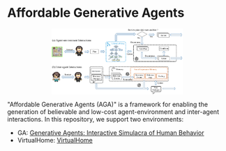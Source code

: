 

# Affordable Generative Agents

<p align="center" width="100%">
<img src="./doc/pic/aga_framework.png" alt="The framework of AGA" style="width: 60%; min-width: 300px; display: block; margin: auto;">
</p>

"Affordable Generative Agents (AGA)" is a framework for enabling the generation of believable and low-cost agent-environment and inter-agent interactions. In this repository, we support two environments:

- GA: [Generative Agents: Interactive Simulacra of Human Behavior](https://github.com/joonspk-research/generative_agents)
- VirtualHome: [VirtualHome](https://github.com/xavierpuigf/virtualhome)
